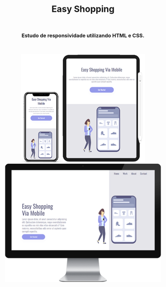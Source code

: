 <h1 align="center">
  Easy Shopping</h1>
<br>
<h3 align="center">Estudo de responsividade utilizando HTML e CSS.</h3>
<br>
<br>
<div align="center">
  <img width="400px" src="https://github.com/feliperyo/easy-shopping/blob/master/img/mobile%20e%20tablet.png?raw=true" /> 
</div>
<div align="center">
  <img width="700px" src="https://github.com/feliperyo/easy-shopping/blob/master/img/desktop.png?raw=true"/>
</div>
